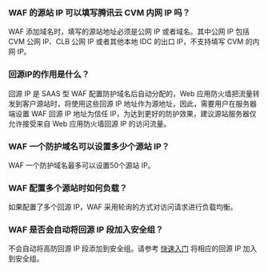 

### WAF 的源站 IP 可以填写腾讯云 CVM 内网 IP 吗？
WAF 添加域名时，填写的源站地址必须是公网 IP 或者域名。其中公网 IP 包括 CVM 公网 IP、CLB 公网 IP 或者其他本地 IDC 的出口 IP，不支持填写 CVM 的内网 IP。


### 回源IP的作用是什么？
回源 IP 是 SAAS 型 WAF 配置防护域名后自动分配的，Web 应用防火墙把流量转发到客户源站时，将使用这些回源 IP 地址作为源地址，因此，需要用户在服务器端设置 WAF 回源 IP 地址为信任 IP，为达到更好的防护效果，建议源站服务器仅允许接受来自 Web 应用防火墙回源 IP 的访问流量。


### WAF 一个防护域名可以设置多少个源站  IP？
WAF 一个防护域名最多可以设置50个源站  IP。

### WAF 配置多个源站时如何负载？
如果配置了多个回源 IP，WAF 采用轮询的方式对访问请求进行负载均衡。


### WAF 是否会自动将回源 IP 段加入安全组？
不会自动将高防回源 IP 段添加到安全组。请参考 [快速入门](https://cloud.tencent.com/document/product/627/18635) 将相应的回源 IP 加入到安全组。

